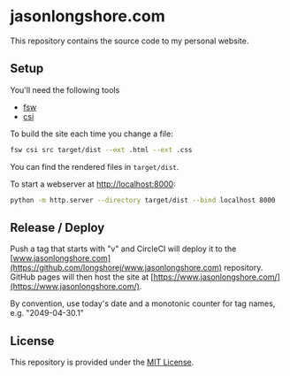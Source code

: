 # jasonlongshore.com

This repository contains the source code to my personal website.

## Setup

You'll need the following tools

* [fsw](https://github.com/longshorej/fsw)
* [csi](https://github.com/longshorej/csi/)

To build the site each time you change a file:

```bash
fsw csi src target/dist --ext .html --ext .css
```

You can find the rendered files in `target/dist`.

To start a webserver at [http://localhost:8000](http://localhost:8000):

```bash
python -m http.server --directory target/dist --bind localhost 8000
```

## Release / Deploy

Push a tag that starts with "v" and CircleCI will deploy it to the
[www.jasonlongshore.com](https://github.com/longshorej/www.jasonlongshore.com)
repository. GitHub pages will then host the site at [https://www.jasonlongshore.com/](https://www.jasonlongshore.com/).

By convention, use today's date and a monotonic counter for tag names,
e.g. "2049-04-30.1"


## License

This repository is provided under the [MIT License](LICENSE).
